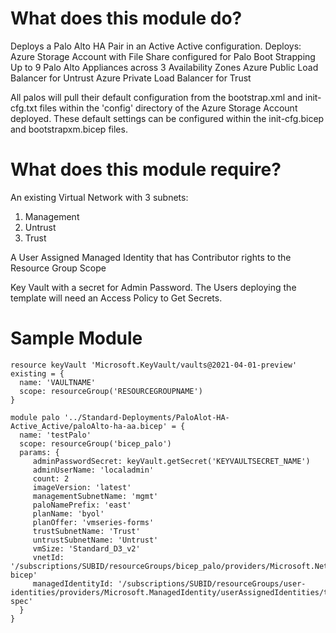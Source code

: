 # What does this module do?

Deploys a Palo Alto HA Pair in an Active Active configuration.  Deploys:    
    Azure Storage Account with File Share configured for Palo Boot Strapping
    Up to 9 Palo Alto Appliances across 3 Availability Zones
    Azure Public Load Balancer for Untrust
    Azure Private Load Balancer for Trust

All palos will pull their default configuration from the bootstrap.xml and init-cfg.txt files within the 'config' directory of the Azure Storage Account deployed.  These default settings can be configured within the init-cfg.bicep and bootstrapxm.bicep files.

# What does this module require?

An existing Virtual Network with 3 subnets:
1. Management
2. Untrust
3. Trust

A User Assigned Managed Identity that has Contributor rights to the Resource Group Scope

Key Vault with a secret for Admin Password.  The Users deploying the template will need an Access Policy to Get Secrets.

# Sample Module

```Bicep
resource keyVault 'Microsoft.KeyVault/vaults@2021-04-01-preview' existing = {
  name: 'VAULTNAME'
  scope: resourceGroup('RESOURCEGROUPNAME')   
}

module palo '../Standard-Deployments/PaloAlot-HA-Active_Active/paloAlto-ha-aa.bicep' = {
  name: 'testPalo'
  scope: resourceGroup('bicep_palo')
  params: {
     adminPasswordSecret: keyVault.getSecret('KEYVAULTSECRET_NAME')
     adminUserName: 'localadmin'
     count: 2
     imageVersion: 'latest'
     managementSubnetName: 'mgmt'
     paloNamePrefix: 'east'
     planName: 'byol'
     planOffer: 'vmseries-forms'
     trustSubnetName: 'Trust'
     untrustSubnetName: 'Untrust'
     vmSize: 'Standard_D3_v2'
     vnetId: '/subscriptions/SUBID/resourceGroups/bicep_palo/providers/Microsoft.Network/virtualNetworks/palo-bicep'
     managedIdentityId: '/subscriptions/SUBID/resourceGroups/user-identities/providers/Microsoft.ManagedIdentity/userAssignedIdentities/template-spec'             
  }   
}
```
